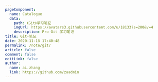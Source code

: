 ```yaml
---
pageComponent:
  name: Catalogue
  data:
    path: 《Git》学习笔记
    imgUrl: https://avatars3.githubusercontent.com/u/18133?s=200&v=4
    description: Pro Git 学习笔记
title: Git-笔记
date: 2020-11-18 17:40:48
permalink: /note/git/
article: false
comment: false
editLink: false
author:
  name: ai.zhang
  link: https://github.com/zaadmin
---
```

